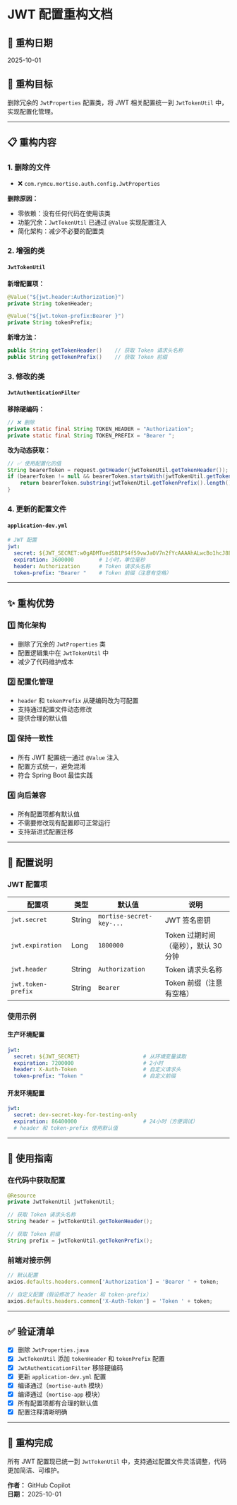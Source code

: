 # JWT 配置重构文档

## 📅 重构日期
2025-10-01

## 🎯 重构目标
删除冗余的 `JwtProperties` 配置类，将 JWT 相关配置统一到 `JwtTokenUtil` 中，实现配置化管理。

---

## 📋 重构内容

### 1. **删除的文件**
- ❌ `com.rymcu.mortise.auth.config.JwtProperties`

**删除原因：**
- 零依赖：没有任何代码在使用该类
- 功能冗余：`JwtTokenUtil` 已通过 `@Value` 实现配置注入
- 简化架构：减少不必要的配置类

### 2. **增强的类**

#### `JwtTokenUtil`
**新增配置项：**
```java
@Value("${jwt.header:Authorization}")
private String tokenHeader;

@Value("${jwt.token-prefix:Bearer }")
private String tokenPrefix;
```

**新增方法：**
```java
public String getTokenHeader()    // 获取 Token 请求头名称
public String getTokenPrefix()    // 获取 Token 前缀
```

### 3. **修改的类**

#### `JwtAuthenticationFilter`
**移除硬编码：**
```java
// ❌ 删除
private static final String TOKEN_HEADER = "Authorization";
private static final String TOKEN_PREFIX = "Bearer ";
```

**改为动态获取：**
```java
// ✅ 使用配置化的值
String bearerToken = request.getHeader(jwtTokenUtil.getTokenHeader());
if (bearerToken != null && bearerToken.startsWith(jwtTokenUtil.getTokenPrefix())) {
    return bearerToken.substring(jwtTokenUtil.getTokenPrefix().length());
}
```

### 4. **更新的配置文件**

#### `application-dev.yml`
```yaml
# JWT 配置
jwt:
  secret: ${JWT_SECRET:w0gADMTuedSB1PS4f59vwJaOV7n2fYcAAAAhALwcBo1hcJ8ELdByH/qcmQ1fWKK7}
  expiration: 3600000        # 1小时，单位毫秒
  header: Authorization      # Token 请求头名称
  token-prefix: "Bearer "    # Token 前缀（注意有空格）
```

---

## ✨ 重构优势

### 1️⃣ **简化架构**
- 删除了冗余的 `JwtProperties` 类
- 配置逻辑集中在 `JwtTokenUtil` 中
- 减少了代码维护成本

### 2️⃣ **配置化管理**
- `header` 和 `tokenPrefix` 从硬编码改为可配置
- 支持通过配置文件动态修改
- 提供合理的默认值

### 3️⃣ **保持一致性**
- 所有 JWT 配置统一通过 `@Value` 注入
- 配置方式统一，避免混淆
- 符合 Spring Boot 最佳实践

### 4️⃣ **向后兼容**
- 所有配置项都有默认值
- 不需要修改现有配置即可正常运行
- 支持渐进式配置迁移

---

## 📝 配置说明

### JWT 配置项

| 配置项 | 类型 | 默认值 | 说明 |
|--------|------|--------|------|
| `jwt.secret` | String | `mortise-secret-key-...` | JWT 签名密钥 |
| `jwt.expiration` | Long | `1800000` | Token 过期时间（毫秒），默认 30 分钟 |
| `jwt.header` | String | `Authorization` | Token 请求头名称 |
| `jwt.token-prefix` | String | `Bearer ` | Token 前缀（注意有空格） |

### 使用示例

#### 生产环境配置
```yaml
jwt:
  secret: ${JWT_SECRET}                    # 从环境变量读取
  expiration: 7200000                      # 2小时
  header: X-Auth-Token                     # 自定义请求头
  token-prefix: "Token "                   # 自定义前缀
```

#### 开发环境配置
```yaml
jwt:
  secret: dev-secret-key-for-testing-only
  expiration: 86400000                     # 24小时（方便调试）
  # header 和 token-prefix 使用默认值
```

---

## 🔧 使用指南

### 在代码中获取配置

```java
@Resource
private JwtTokenUtil jwtTokenUtil;

// 获取 Token 请求头名称
String header = jwtTokenUtil.getTokenHeader();

// 获取 Token 前缀
String prefix = jwtTokenUtil.getTokenPrefix();
```

### 前端对接示例

```javascript
// 默认配置
axios.defaults.headers.common['Authorization'] = 'Bearer ' + token;

// 自定义配置（假设修改了 header 和 token-prefix）
axios.defaults.headers.common['X-Auth-Token'] = 'Token ' + token;
```

---

## ✅ 验证清单

- [x] 删除 `JwtProperties.java`
- [x] `JwtTokenUtil` 添加 `tokenHeader` 和 `tokenPrefix` 配置
- [x] `JwtAuthenticationFilter` 移除硬编码
- [x] 更新 `application-dev.yml` 配置
- [x] 编译通过（`mortise-auth` 模块）
- [x] 编译通过（`mortise-app` 模块）
- [x] 所有配置项都有合理的默认值
- [x] 配置注释清晰明确

---

## 🎉 重构完成

所有 JWT 配置现已统一到 `JwtTokenUtil` 中，支持通过配置文件灵活调整，代码更加简洁、可维护。

**作者：** GitHub Copilot  
**日期：** 2025-10-01
